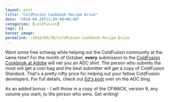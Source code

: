 ```yaml
---
layout: post
title: "ColdFusion Cookbook Recipe Drive"
date: "2010-09-20T11:09:00+06:00"
categories: [coldfusion]
tags: []
banner_image: 
permalink: /2010/09/20/ColdFusion-Cookbook-Recipe-Drive
---
```


Want some free schwag while helping out the ColdFusion community at the same time? For the month of October, <b>every</b> submission to the <a href="http://cookbooks.adobe.com/coldfusion">ColdFusion Cookbook at Adobe</a> will net you an ADC shirt.  The person who submits the most will get a cool bag and the best submitter will get a copy of ColdFusion Standard. That's a pretty nifty price for helping out your fellow ColdFusion developers. For full details, check out <a href="http://bit.ly/aiEDNQ">Ed's post</a> over on the ADC blog. 

As an added bonus - I will throw in a copy of the CFWACK, version 9, any volume you want, to the person who wins. Get writing!